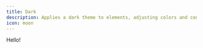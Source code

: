 ```yaml
---
title: Dark
description: Applies a dark theme to elements, adjusting colors and contrast for a darker UI.
icon: moon
---
```


Hello!
